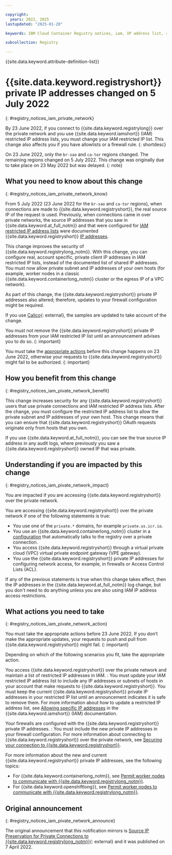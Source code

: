 ```yaml
---

copyright:
  years: 2022, 2025
lastupdated: "2025-01-20"

keywords: IBM Cloud Container Registry notices, iam, IP address list, restricted IP address, change, private network, actions

subcollection: Registry

---
```


{{site.data.keyword.attribute-definition-list}}

# {{site.data.keyword.registryshort}} private IP addresses changed on 5 July 2022
{: #registry_notices_iam_private_network}

By 23 June 2022, if you connect to {{site.data.keyword.registrylong}} over the private network and you use {{site.data.keyword.iamshort}} (IAM) restricted IP address lists, you must change your IAM restricted IP list. This change also affects you if you have allowlists or a firewall rule.
{: shortdesc}

On 23 June 2022, only the `br-sao` and `ca-tor` regions changed. The remaining regions changed on 5 July 2022. This change was originally due to take place on 23 May 2022 but was delayed.
{: note}

## What you need to know about this change
{: #registry_notices_iam_private_network_know}

From 5 July 2022 (23 June 2022 for the `br-sao` and `ca-tor` regions), when connections are made to {{site.data.keyword.registryshort}}, the real source IP of the request is used. Previously, when connections came in over private networks, the source IP addresses that you saw in {{site.data.keyword.at_full_notm}} and that were configured for [IAM restricted IP address lists](/docs/account?topic=account-ips) were documented {{site.data.keyword.registryshort}} [IP addresses](/docs/containers?topic=containers-firewall#firewall_private_container_registry).

This change improves the security of {{site.data.keyword.registrylong_notm}}. With this change, you can configure real, account specific, private client IP addresses in IAM restricted IP lists, instead of the documented list of shared IP addresses. You must now allow private subnet and IP addresses of your own hosts (for example, worker nodes in a classic {{site.data.keyword.containerlong_notm}} cluster or the egress IP of a VPC network).

As part of this change, the {{site.data.keyword.registryshort}} private IP addresses also altered; therefore, updates to your firewall configuration might be required.

If you use [Calico](https://www.tigera.io/project-calico/){: external}, the samples are updated to take account of the change.

You must not remove the {{site.data.keyword.registryshort}} private IP addresses from your IAM restricted IP list until an announcement advises you to do so.
{: important}

You must take the [appropriate actions](#registry_notices_iam_pivate_network_action) before this change happens on 23 June 2022, otherwise your requests to {{site.data.keyword.registryshort}} might fail to be authorized.
{: important}

## How you benefit from this change
{: #registry_notices_iam_pivate_network_benefit}

This change increases security for any {{site.data.keyword.registryshort}} users that use private connections and IAM restricted IP address lists. After the change, you must configure the restricted IP address list to allow the private subnet and IP addresses of your own host. This change means that you can ensure that {{site.data.keyword.registryshort}} OAuth requests originate only from hosts that you own.

If you use {{site.data.keyword.at_full_notm}}, you can see the true source IP address in any audit logs, where previously you saw a {{site.data.keyword.registryshort}} owned IP that was private.

## Understanding if you are impacted by this change
{: #registry_notices_iam_pivate_network_impact}

You are impacted if you are accessing {{site.data.keyword.registryshort}} over the private network.

You are accessing {{site.data.keyword.registryshort}} over the private network if one of the following statements is true:

- You use one of the `private.*` domains, for example `private.us.icr.io`.
- You use an {{site.data.keyword.containerlong_notm}} cluster in a [configuration](/docs/containers?topic=containers-registry#cluster_registry_auth_private) that automatically talks to the registry over a private connection.
- You access {{site.data.keyword.registryshort}} through a virtual private cloud (VPC) virtual private endpoint gateway (VPE gateway).
- You use the {{site.data.keyword.registryshort}} private IP addresses for configuring network access, for example, in firewalls or Access Control Lists (ACL).

If any of the previous statements is true when this change takes effect, then the IP addresses in the {{site.data.keyword.at_full_notm}} log change, but you don't need to do anything unless you are also using IAM IP address access restrictions.

## What actions you need to take
{: #registry_notices_iam_pivate_network_action}

You must take the appropriate actions before 23 June 2022. If you don’t make the appropriate updates, your requests to push and pull from {{site.data.keyword.registryshort}} might fail.
{: important}

Depending on which of the following scenarios you fit, take the appropriate action.

You access {{site.data.keyword.registryshort}} over the private network and maintain a list of restricted IP addresses in IAM.
:   You must update your IAM restricted IP address list to include any IP addresses or subnets of hosts in your account that make requests to {{site.data.keyword.registryshort}}. You must keep the current {{site.data.keyword.registryshort}} private IP addresses in your restricted IP list until an announcement indicates it is safe to remove them. For more information about how to update a restricted IP address list, see [Allowing specific IP addresses](/docs/account?topic=account-ips) in the {{site.data.keyword.iamshort}} (IAM) documentation.

Your firewalls are configured with the {{site.data.keyword.registryshort}} private IP addresses.
:   You must include the new private IP addresses in your firewall configuration. For more information about connecting to {{site.data.keyword.registryshort}} over the private network, see [Securing your connection to {{site.data.keyword.registryshort}}](/docs/Registry?topic=Registry-registry_private).

For more information about the new and current {{site.data.keyword.registryshort}} private IP addresses, see the following topics:

- For {{site.data.keyword.containerlong_notm}}, see [Permit worker nodes to communicate with {{site.data.keyword.registrylong_notm}}](/docs/containers?topic=containers-firewall#firewall_private_container_registry).
- For {{site.data.keyword.openshiftlong}}, see [Permit worker nodes to communicate with {{site.data.keyword.registrylong_notm}}](/docs/openshift?topic=openshift-firewall#firewall_private_container_registry).

## Original announcement
{: #registry_notices_iam_pivate_network_announce}

The original announcement that this notification mirrors is [Source IP Preservation for Private Connections to {{site.data.keyword.registrylong_notm}}](https://www.ibm.com/blog/announcement/source-ip-preservation-for-private-connections-to-ibm-cloud-container-registry/){: external} and it was published on 7 April 2022.
